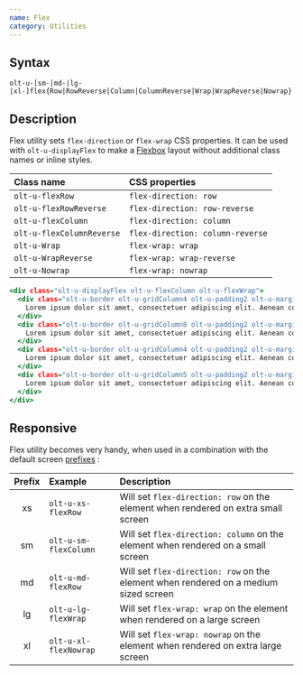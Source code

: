```yaml
---
name: Flex
category: Utilities
---
```


## Syntax

`olt-u-[sm-|md-|lg-|xl-]flex{Row|RowReverse|Column|ColumnReverse|Wrap|WrapReverse|Nowrap}`

## Description

Flex utility sets `flex-direction` or `flex-wrap` CSS properties. It can be 
used with `olt-u-displayFlex` to make a 
[Flexbox](https://developer.mozilla.org/en-US/docs/Learn/CSS/CSS_layout/Flexbox)
layout without additional class names or inline styles.

| Class name                | CSS properties                   |
|:--------------------------|:---------------------------------|
| `olt-u-flexRow`           | `flex-direction: row`            |
| `olt-u-flexRowReverse`    | `flex-direction: row-reverse`    |
| `olt-u-flexColumn`        | `flex-direction: column`         |
| `olt-u-flexColumnReverse` | `flex-direction: column-reverse` |
| `olt-u-Wrap`              | `flex-wrap: wrap`                |
| `olt-u-WrapReverse`       | `flex-wrap: wrap-reverse`        |
| `olt-u-Nowrap`            | `flex-wrap: nowrap`              |

```example.html
<div class="olt-u-displayFlex olt-u-flexColumn olt-u-flexWrap">
  <div class="olt-u-border olt-u-gridColumn4 olt-u-padding2 olt-u-margin2">
    Lorem ipsum dolor sit amet, consectetuer adipiscing elit. Aenean commodo ligula eget dolor. Aenean massa. Cum sociis natoque penatibus et magnis dis parturient montes, nascetur ridiculus mus.
  </div>
  <div class="olt-u-border olt-u-gridColumn8 olt-u-padding2 olt-u-margin2">
    Lorem ipsum dolor sit amet, consectetuer adipiscing elit. Aenean commodo ligula eget dolor. Aenean massa. Cum sociis natoque penatibus et magnis dis parturient montes, nascetur ridiculus mus.
  </div>
  <div class="olt-u-border olt-u-gridColumn4 olt-u-padding2 olt-u-margin2">
    Lorem ipsum dolor sit amet, consectetuer adipiscing elit. Aenean commodo ligula eget dolor. Aenean massa. Cum sociis natoque penatibus et magnis dis parturient montes, nascetur ridiculus mus.
  </div>
  <div class="olt-u-border olt-u-gridColumn5 olt-u-padding2 olt-u-margin2">
    Lorem ipsum dolor sit amet, consectetuer adipiscing elit. Aenean commodo ligula eget dolor. Aenean massa. Cum sociis natoque penatibus et magnis dis parturient montes, nascetur ridiculus mus.
  </div>
</div>
```

## Responsive

Flex utility becomes very handy, when used in a combination with the default 
screen [prefixes](/#screen) :

| Prefix | Example               | Description                                                                          |
|:------:|:----------------------|:-------------------------------------------------------------------------------------|
|     xs | `olt-u-xs-flexRow`    | Will set `flex-direction: row` on the element when rendered on extra small screen    |
|     sm | `olt-u-sm-flexColumn` | Will set `flex-direction: column` on the element when rendered on a small screen     |
|     md | `olt-u-md-flexRow`    | Will set `flex-direction: row` on the element when rendered on a medium sized screen |
|     lg | `olt-u-lg-flexWrap`   | Will set `flex-wrap: wrap` on the element when rendered on a large screen            |
|     xl | `olt-u-xl-flexNowrap` | Will set `flex-wrap: nowrap` on the element when rendered on extra large screen      |

